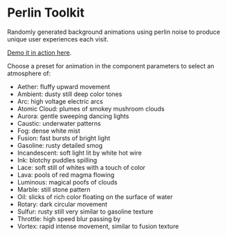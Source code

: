 # Perlin Toolkit

Randomly generated background animations using perlin noise to produce unique user experiences each visit.

[Demo it in action here](http://labs.jasonsturges.com/blog/perlin-toolkit/).

Choose a preset for animation in the component parameters to select an atmosphere of:

- Aether: fluffy upward movement
- Ambient: dusty still deep color tones
- Arc: high voltage electric arcs
- Atomic Cloud: plumes of smokey mushroom clouds
- Aurora: gentle sweeping dancing lights
- Caustic: underwater patterns
- Fog: dense white mist
- Fusion: fast bursts of bright light
- Gasoline: rusty detailed smog
- Incandescent: soft light lit by white hot wire
- Ink: blotchy puddles spilling
- Lace: soft still of whites with a touch of color
- Lava: pools of red magma flowing
- Luminous: magical poofs of clouds
- Marble: still stone pattern
- Oil: slicks of rich color floating on the surface of water
- Rotary: dark circular movement
- Sulfur: rusty still very similar to gasoline texture
- Throttle: high speed blur passing by
- Vortex: rapid intense movement, similar to fusion texture
